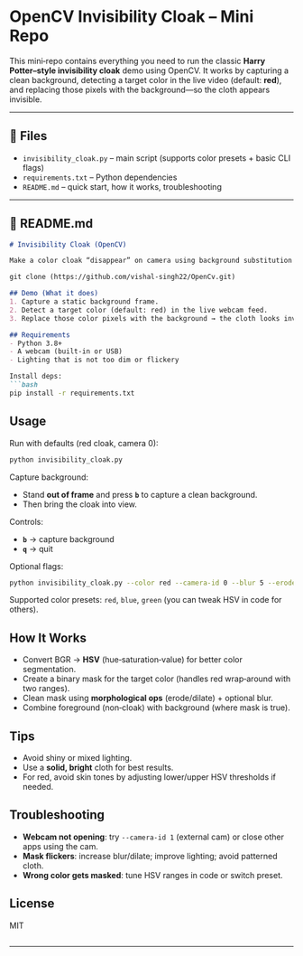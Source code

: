 # OpenCV Invisibility Cloak – Mini Repo

This mini‑repo contains everything you need to run the classic **Harry Potter–style invisibility cloak** demo using OpenCV. It works by capturing a clean background, detecting a target color in the live video (default: **red**), and replacing those pixels with the background—so the cloth appears invisible.

---

## 📁 Files

* `invisibility_cloak.py` – main script (supports color presets + basic CLI flags)
* `requirements.txt` – Python dependencies
* `README.md` – quick start, how it works, troubleshooting

---

## 📄 README.md

````markdown
# Invisibility Cloak (OpenCV)

Make a color cloak “disappear” on camera using background substitution and color masking in HSV space.

git clone (https://github.com/vishal-singh22/OpenCv.git)

## Demo (What it does)
1. Capture a static background frame.
2. Detect a target color (default: red) in the live webcam feed.
3. Replace those color pixels with the background → the cloth looks invisible.

## Requirements
- Python 3.8+
- A webcam (built-in or USB)
- Lighting that is not too dim or flickery

Install deps:
```bash
pip install -r requirements.txt
````

## Usage

Run with defaults (red cloak, camera 0):

```bash
python invisibility_cloak.py
```

Capture background:

* Stand **out of frame** and press **`b`** to capture a clean background.
* Then bring the cloak into view.

Controls:

* **`b`** → capture background
* **`q`** → quit

Optional flags:

```bash
python invisibility_cloak.py --color red --camera-id 0 --blur 5 --erode 1 --dilate 2
```

Supported color presets: `red`, `blue`, `green` (you can tweak HSV in code for others).

## How It Works

* Convert BGR → **HSV** (hue‑saturation‑value) for better color segmentation.
* Create a binary mask for the target color (handles red wrap‑around with two ranges).
* Clean mask using **morphological ops** (erode/dilate) + optional blur.
* Combine foreground (non‑cloak) with background (where mask is true).

## Tips

* Avoid shiny or mixed lighting.
* Use a **solid, bright** cloth for best results.
* For red, avoid skin tones by adjusting lower/upper HSV thresholds if needed.

## Troubleshooting

* **Webcam not opening**: try `--camera-id 1` (external cam) or close other apps using the cam.
* **Mask flickers**: increase blur/dilate; improve lighting; avoid patterned cloth.
* **Wrong color gets masked**: tune HSV ranges in code or switch preset.

## License

MIT

```
```

---

